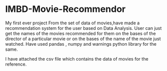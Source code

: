 # IMBD-Movie-Recommendor

My first ever project 
From the set of data of movies,have made a recommendation system for the user based on Data Analysis.
User can just get the names of the movies recommended for them on the bases of the director of a particular movie or on the bases of the name of the movie just watched.
Have used pandas , numpy and warnings python library for the same.

I have attached the csv file which contains the data of movies for the reference.
 
